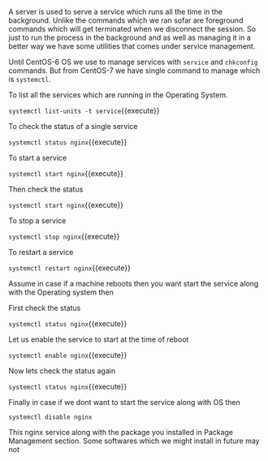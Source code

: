 
A server is used to serve a service which runs all the time in the background. Unlike the commands which we ran sofar are foreground commands which will get terminated when we disconnect the session. So just to run the process in the background and as well as managing it in a better way we have some utilities that comes under service management.

Until CentOS-6 OS we use to manage services with `service` and `chkconfig` commands. But from CentOS-7 we have single command to manage which is `systemctl`.

To list all the services which are running in the Operating System.

`systemctl list-units -t service`{{execute}}

To check the status of a single service 

`systemctl status nginx`{{execute}}

To start a service 

`systemctl start nginx`{{execute}}

Then check the status 

`systemctl start nginx`{{execute}}

To stop a service 

`systemctl stop nginx`{{execute}}

To restart a service 

`systemctl restart nginx`{{execute}}


Assume in case if a machine reboots then you want start the service along with the Operating system then 

First check the status 

`systemctl status nginx`{{execute}}

Let us enable the service to start at the time of reboot 

`systemctl enable nginx`{{execute}}

Now lets check the status again 

`systemctl status nginx`{{execute}}

Finally in case if we dont want to start the service along with OS then 

`systemctl disable nginx`

This nginx service along with the package you installed in Package Management section. Some softwares which we might install in future may not 
